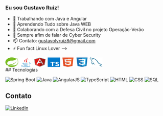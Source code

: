 ### Eu sou Gustavo Ruiz!


- 🔭 Trabalhando com Java e Angular
- 🌱  Aprendendo Tudo sobre Java WEB
- 👯 Colaborando com a Defesa Civil no projeto Operação-Verão
- 💬 Sempre afim de falar de Cyber Security
- 📫 Contato: gustavolvruiz8@gmail.com
- ⚡ Fun fact:Linux Lover
-->

<div style="display: inline_block">
  <img align="center" alt="Spring Boot" height="30" width="40" src="https://raw.githubusercontent.com/devicons/devicon/master/icons/spring/spring-original.svg">
  <img align="center" alt="Java" height="30" width="40" src="https://raw.githubusercontent.com/devicons/devicon/master/icons/java/java-original.svg">
  <img align="center" alt="AngularJS" height="30" width="40" src="https://raw.githubusercontent.com/devicons/devicon/master/icons/angularjs/angularjs-original.svg">
  <img align="center" alt="TypeScript" height="30" width="40" src="https://raw.githubusercontent.com/devicons/devicon/master/icons/typescript/typescript-original.svg">
  <img align="center" alt="HTML" height="30" width="40" src="https://raw.githubusercontent.com/devicons/devicon/master/icons/html5/html5-original.svg">
  <img align="center" alt="CSS" height="30" width="40" src="https://raw.githubusercontent.com/devicons/devicon/master/icons/css3/css3-original.svg">
  <img align="center" alt="SQL" height="30" width="40" src="https://raw.githubusercontent.com/devicons/devicon/master/icons/mysql/mysql-original.svg">
</div>

<div>
## Tecnologias

![Spring Boot](https://img.shields.io/badge/-Spring%20Boot-green)
![Java](https://img.shields.io/badge/-Java-orange)
![AngularJS](https://img.shields.io/badge/-AngularJS-red)
![TypeScript](https://img.shields.io/badge/-TypeScript-blue)
![HTML](https://img.shields.io/badge/-HTML-orange)
![CSS](https://img.shields.io/badge/-CSS-blue)
![SQL](https://img.shields.io/badge/-SQL-lightgrey)

</div>

## Contato

[![LinkedIn](https://img.shields.io/badge/-LinkedIn-blue?logo=linkedin)](https://www.linkedin.com/in/gustavo-ruiz-810a851b5/)

